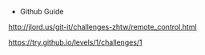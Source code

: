 - Github Guide

http://jlord.us/git-it/challenges-zhtw/remote_control.html

https://try.github.io/levels/1/challenges/1
